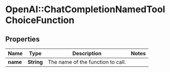 # OpenAI::ChatCompletionNamedToolChoiceFunction

## Properties
Name | Type | Description | Notes
------------ | ------------- | ------------- | -------------
**name** | **String** | The name of the function to call. | 

